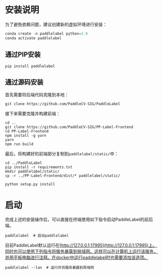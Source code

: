 # 安装说明

为了避免依赖问题，建议创建新的虚拟环境进行安装：

```python
conda create -n paddlelabel python=3.9
conda activate paddlelabel
```

## 通过PIP安装

```shell
pip install paddlelabel
```

## 通过源码安装

首先需要将后端代码克隆到本地：

```shell
git clone https://github.com/PaddleCV-SIG/PaddleLabel
```

接下来需要克隆并构建前端：

```shell
cd ..
git clone https://github.com/PaddleCV-SIG/PP-Label-Frontend
cd PP-Label-Frontend
npm install -g yarn
yarn
npm run build
```

最后，将构建好的前端部分复制到`paddlelabel/static/`中：

```shell
cd ../PaddleLabel
pip install -r requirements.txt
mkdir paddlelabel/static/
cp -r ../PP-Label-Frontend/dist/* paddlelabel/static/

python setup.py install
```

# 启动

完成上述的安装操作后，可以直接在终端使用如下指令启动PaddleLabel的前后端。

```shell
paddlelabel  # 启动paddlelabel
```

目前PaddleLabel默认运行在[http://127.0.0.1:17995](http://127.0.0.1:17995)上。同时也可以使用下列指令将服务暴露到局域网。这样可以在计算机上运行该服务，并用平板电脑进行注释。在docker中运行paddlelabel时也需要添加该选项。

```shell
paddlelabel --lan  # 运行并将服务暴露到局域网
```